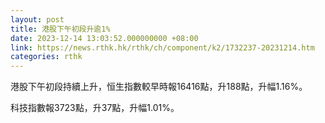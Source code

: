 ```yaml
---
layout: post
title: 港股下午初段升逾1%
date: 2023-12-14 13:03:52.000000000 +08:00
link: https://news.rthk.hk/rthk/ch/component/k2/1732237-20231214.htm
categories: rthk
---
```


港股下午初段持續上升，恒生指數較早時報16416點，升188點，升幅1.16%。

科技指數報3723點，升37點，升幅1.01%。
